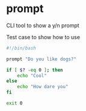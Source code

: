 # prompt
CLI tool to show a y/n prompt

Test case to show how to use

```bash
#!/bin/bash

prompt "Do you like dogs?"

if [ $? -eq 0 ]; then
    echo "Cool"
else
    echo "How dare you"
fi

exit 0
```